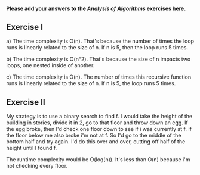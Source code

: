 #### Please add your answers to the **_Analysis of Algorithms_** exercises here.

## Exercise I

a) The time complexity is O(n). That's because the number of times the loop runs is linearly related to the size of n. If n is 5, then the loop runs 5 times.

b) The time complexity is O(n^2). That's because the size of n impacts two loops, one nested inside of another.

c) The time complexity is O(n). The number of times this recursive function runs is linearly related to the size of n. If n is 5, the loop runs 5 times.

## Exercise II

My strategy is to use a binary search to find f. I would take the height of the building in stories, divide it in 2, go to that floor and throw down an egg. If the egg broke, then I'd check one floor down to see if i was currently at f. If the floor below me also broke i'm not at f. So I'd go to the middle of the bottom half and try again. I'd do this over and over, cutting off half of the height until I found f.

The runtime complexity would be O(log(n)). It's less than O(n) because i'm not checking every floor.
